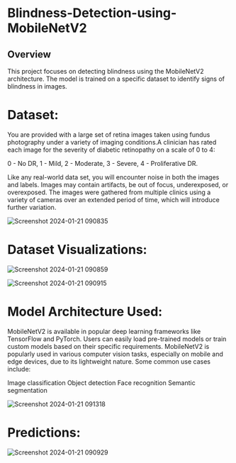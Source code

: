 # Blindness-Detection-using-MobileNetV2

## Overview
This project focuses on detecting blindness using the MobileNetV2 architecture. The model is trained on a specific dataset to identify signs of blindness in images.

# Dataset:

You are provided with a large set of retina images taken using fundus photography under a variety of imaging conditions.A clinician has rated each image for the severity of diabetic retinopathy on a scale of 0 to 4:

0 - No DR,
1 - Mild,
2 - Moderate,
3 - Severe,
4 - Proliferative DR.

Like any real-world data set, you will encounter noise in both the images and labels. Images may contain artifacts, be out of focus, underexposed, or overexposed. The images were gathered from multiple clinics using a variety of cameras over an extended period of time, which will introduce further variation.

![Screenshot 2024-01-21 090835](https://github.com/KAVINT21/Blindness-Detection-using-MobileNetV2/assets/95117554/7575dd81-2d15-452a-bee1-da40df9e3a32)

# Dataset Visualizations:

![Screenshot 2024-01-21 090859](https://github.com/KAVINT21/Blindness-Detection-using-MobileNetV2/assets/95117554/d6caa64d-87cc-46a3-bee5-ff6adfd0c438)

![Screenshot 2024-01-21 090915](https://github.com/KAVINT21/Blindness-Detection-using-MobileNetV2/assets/95117554/bbc3d479-0ab1-459b-9a90-117af82e903c)

# Model Architecture Used:

MobileNetV2 is available in popular deep learning frameworks like TensorFlow and PyTorch. Users can easily load pre-trained models or train custom models based on their specific requirements.
MobileNetV2 is popularly used in various computer vision tasks, especially on mobile and edge devices, due to its lightweight nature. Some common use cases include:

Image classification
Object detection
Face recognition
Semantic segmentation

![Screenshot 2024-01-21 091318](https://github.com/KAVINT21/Blindness-Detection-using-MobileNetV2/assets/95117554/d8ead522-d7ab-4dcf-ade2-096ed1b544a1)

# Predictions:

![Screenshot 2024-01-21 090929](https://github.com/KAVINT21/Blindness-Detection-using-MobileNetV2/assets/95117554/5053b635-779e-4e96-9d17-94f7b570cc7e)



